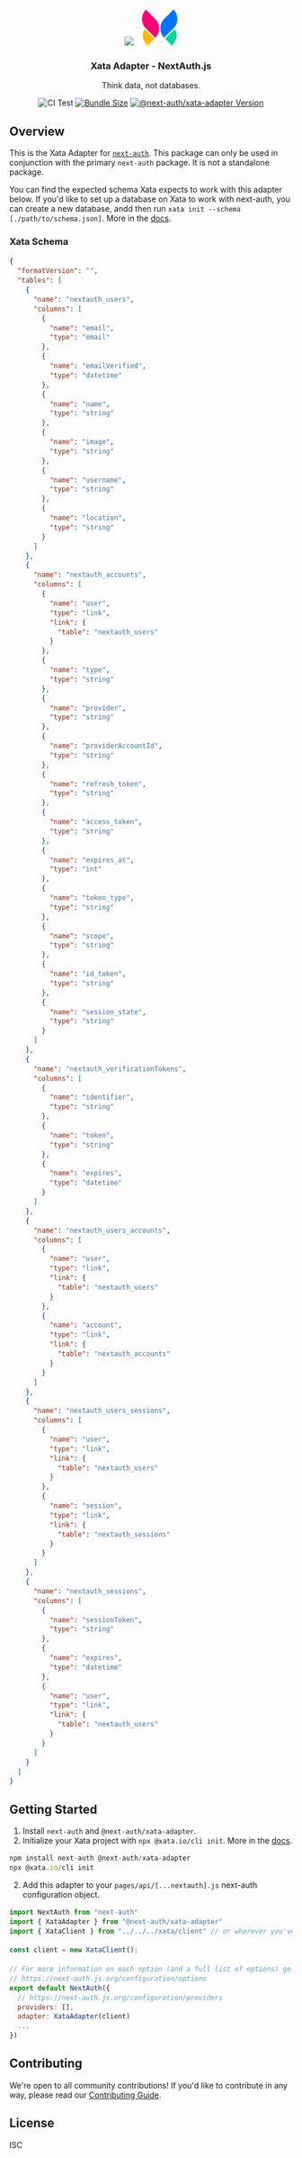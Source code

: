 <p align="center">
   <br/>
   <a href="https://next-auth.js.org" target="_blank"><img height="64px" src="https://next-auth.js.org/img/logo/logo-sm.png" /></a>&nbsp;&nbsp;&nbsp;&nbsp;<img height="64px" src="logo.svg" />
   <h3 align="center"><b>Xata Adapter</b> - NextAuth.js</h3>
   <p align="center">
   Think data, not databases.
   </p>
   <p align="center" style="align: center;">
      <img src="https://github.com/nextauthjs/next-auth/actions/workflows/release.yml/badge.svg?branch=main" alt="CI Test" />
      <a href="https://www.npmjs.com/package/@next-auth/xata-adapter" target="_blank"><img src="https://img.shields.io/bundlephobia/minzip/@next-auth/xata-adapter/next" alt="Bundle Size"/></a>
      <a href="https://www.npmjs.com/package/@next-auth/xata-adapter" target="_blank"><img src="https://img.shields.io/npm/v/@next-auth/xata-adapter/next" alt="@next-auth/xata-adapter Version" /></a>
   </p>
</p>

## Overview

This is the Xata Adapter for [`next-auth`](https://next-auth.js.org). This package can only be used in conjunction with the primary `next-auth` package. It is not a standalone package.

You can find the expected schema Xata expects to work with this adapter below. If you'd like to set up a database on Xata to work with next-auth, you can create a new database, andd then run `xata init --schema [./path/to/schema.json]`. More in the [docs](https://docs.xata.io/cli/getting-started).

### Xata Schema

```json
{
  "formatVersion": "",
  "tables": [
    {
      "name": "nextauth_users",
      "columns": [
        {
          "name": "email",
          "type": "email"
        },
        {
          "name": "emailVerified",
          "type": "datetime"
        },
        {
          "name": "name",
          "type": "string"
        },
        {
          "name": "image",
          "type": "string"
        },
        {
          "name": "username",
          "type": "string"
        },
        {
          "name": "location",
          "type": "string"
        }
      ]
    },
    {
      "name": "nextauth_accounts",
      "columns": [
        {
          "name": "user",
          "type": "link",
          "link": {
            "table": "nextauth_users"
          }
        },
        {
          "name": "type",
          "type": "string"
        },
        {
          "name": "provider",
          "type": "string"
        },
        {
          "name": "providerAccountId",
          "type": "string"
        },
        {
          "name": "refresh_token",
          "type": "string"
        },
        {
          "name": "access_token",
          "type": "string"
        },
        {
          "name": "expires_at",
          "type": "int"
        },
        {
          "name": "token_type",
          "type": "string"
        },
        {
          "name": "scope",
          "type": "string"
        },
        {
          "name": "id_token",
          "type": "string"
        },
        {
          "name": "session_state",
          "type": "string"
        }
      ]
    },
    {
      "name": "nextauth_verificationTokens",
      "columns": [
        {
          "name": "identifier",
          "type": "string"
        },
        {
          "name": "token",
          "type": "string"
        },
        {
          "name": "expires",
          "type": "datetime"
        }
      ]
    },
    {
      "name": "nextauth_users_accounts",
      "columns": [
        {
          "name": "user",
          "type": "link",
          "link": {
            "table": "nextauth_users"
          }
        },
        {
          "name": "account",
          "type": "link",
          "link": {
            "table": "nextauth_accounts"
          }
        }
      ]
    },
    {
      "name": "nextauth_users_sessions",
      "columns": [
        {
          "name": "user",
          "type": "link",
          "link": {
            "table": "nextauth_users"
          }
        },
        {
          "name": "session",
          "type": "link",
          "link": {
            "table": "nextauth_sessions"
          }
        }
      ]
    },
    {
      "name": "nextauth_sessions",
      "columns": [
        {
          "name": "sessionToken",
          "type": "string"
        },
        {
          "name": "expires",
          "type": "datetime"
        },
        {
          "name": "user",
          "type": "link",
          "link": {
            "table": "nextauth_users"
          }
        }
      ]
    }
  ]
}
```

## Getting Started

1. Install `next-auth` and `@next-auth/xata-adapter`.
2. Initialize your Xata project with `npx @xata.io/cli init`. More in the [docs](https://docs.xata.io/cli/getting-started).

```js
npm install next-auth @next-auth/xata-adapter
npx @xata.io/cli init
```

2. Add this adapter to your `pages/api/[...nextauth].js` next-auth configuration object.

```js
import NextAuth from "next-auth"
import { XataAdapter } from "@next-auth/xata-adapter"
import { XataClient } from "../../../xata/client" // or wherever you've stored your Xata client

const client = new XataClient();

// For more information on each option (and a full list of options) go to
// https://next-auth.js.org/configuration/options
export default NextAuth({
  // https://next-auth.js.org/configuration/providers
  providers: [],
  adapter: XataAdapter(client)
  ...
})
```

## Contributing

We're open to all community contributions! If you'd like to contribute in any way, please read our [Contributing Guide](https://github.com/nextauthjs/next-auth/blob/main/CONTRIBUTING.md).

## License

ISC
